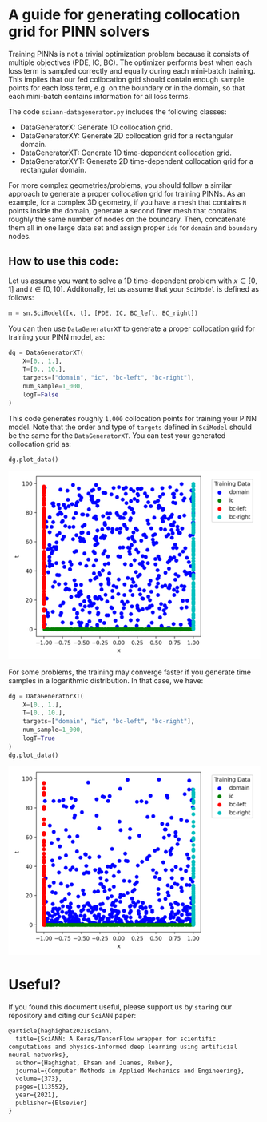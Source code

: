 # A guide for generating collocation grid for PINN solvers 

Training PINNs is not a trivial optimization problem because it consists of multiple objectives (PDE, IC, BC). The optimizer performs best when each loss term is sampled correctly and equally during each mini-batch training. This implies that our fed collocation grid should contain enough sample points for each loss term, e.g. on the boundary or in the domain, so that each mini-batch contains information for all loss terms.


The code `sciann-datagenerator.py` includes the following classes:
- DataGeneratorX: Generate 1D collocation grid. 
- DataGeneratorXY: Generate 2D collocation grid for a rectangular domain. 
- DataGeneratorXT: Generate 1D time-dependent collocation grid. 
- DataGeneratorXYT: Generate 2D time-dependent collocation grid for a rectangular domain.

For more complex geometries/problems, you should follow a similar approach to generate a proper collocation grid for training PINNs. As an example, for a complex 3D geometry, if you have a mesh that contains `N` points inside the domain, generate a second finer mesh that contains roughly the same number of nodes on the boundary. Then, concatenate them all in one large data set and assign proper `ids` for `domain` and `boundary` nodes. 

## How to use this code: 

Let us assume you want to solve a 1D time-dependent problem with $x\in[0, 1]$ and $t\in[0, 10]$. Additonally, let us assume that your `SciModel` is defined as follows:

```python
m = sn.SciModel([x, t], [PDE, IC, BC_left, BC_right])
```

You can then use `DataGeneratorXT` to generate a proper collocation grid for training your PINN model, as:

```python
dg = DataGeneratorXT(
    X=[0., 1.],
    T=[0., 10.],
    targets=["domain", "ic", "bc-left", "bc-right"],
    num_sample=1_000,
    logT=False
)
```

This code generates roughly `1,000` collocation points for training your PINN model. Note that the order and type of  `targets` defined in `SciModel` should be the same for the  `DataGeneratorXT`. You can test your generated collocation grid as:

```python
dg.plot_data()
```

![Figure 1](./figs/example-xt-data.png)

For some problems, the training may converge faster if you generate time samples in a logarithmic distribution. In that case, we have: 


```python
dg = DataGeneratorXT(
    X=[0., 1.],
    T=[0., 10.],
    targets=["domain", "ic", "bc-left", "bc-right"],
    num_sample=1_000,
    logT=True
)
dg.plot_data()
```

![Figure 1](./figs/example-xt-data-logT.png)



# Useful?  

If you found this document useful, please support us by `star`ing our repository and citing our `SciANN` paper: 

```
@article{haghighat2021sciann,
  title={SciANN: A Keras/TensorFlow wrapper for scientific computations and physics-informed deep learning using artificial neural networks},
  author={Haghighat, Ehsan and Juanes, Ruben},
  journal={Computer Methods in Applied Mechanics and Engineering},
  volume={373},
  pages={113552},
  year={2021},
  publisher={Elsevier}
}
```